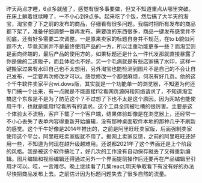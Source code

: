 昨天两点才睡，6点多就醒了，感觉有很多事要做，但又不知道重点从哪里突破。在床上躺着继续睡了，一不小心到9点多。起来吃了个饭，然后搞了大半天的淘宝，淘宝查了下之前的发布的商品，仔细看有很多问题。我临时把所有发布的商品都下架了，准备仔细调整一番再发布。需要改的东西很多，商品一键发布感觉并不彻底，还有好多需要二次调整。一是原来卖家的标题自身并不规范，在to b貌似问题不大，毕竟买家并不是最终使用产品的一方，所以注重功能更多一些？而淘宝则是面向终端的，最后产品的使用方的。如果标题还是什么一件代发那就直接暴露了你是做的二道贩子，而且体验也不好。另一个毛病就是有些店家搞了水印，这样一键搬家过来有水印自己也不太想用，另外淘宝也能检测到图片不是自己的不会让自己发布，一定要再次修改才可以。感觉修改一个都很麻烦，何况有好几页。他的这个千牛软件卖家平台wi.dows版，其实就是一个功能单一的浏览器，不知道为何还专门搞一个出来，有一点就是不能直接f12看网页源码和网络请求了，不知道淘宝搞这个东东是不是为了防范这个？不过想了下也不太是这个原因。因为网站也能使用千牛，也就是能用f12看所有的请求。这个工具全网被吐槽的很厉害。主要是这个体验太不流畅，客户下载了一个客户端，结果体验却像是在浏览器上，还经常一不小心丢失了表单内容得重新开始编辑，没有那种桌面软件本地的那种几乎不刷新的感觉。这个千牛好像是2014年推出的，之前是阿里旺旺卖家版，后面强制卖家使用这个平台，阿里旺旺卖家版就不用了。据网上卖家反馈，之前的阿里旺旺还好用一些，不知道为何现在越升级越难用。还说都2021年了这个界面还是上个阶段的风格。我是被这个软件搞吐了，好几次的工作没有自动保存就丢了又得重新编辑。图片编辑和视频编辑还得通过另外一个界面提前操作后还要再在产品编辑里引用才可以。哎，一言难尽。晚上继续看了几集react,明天争取看下有没有好的办法尽快把商品发布上去。之前估计因为标题问题失去了很多自然的流量。
